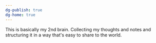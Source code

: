 ```yaml
---
dg-publish: true
dg-home: true
---
```


This is basically my 2nd brain. Collecting my thoughts and notes and structuring it in a way that's easy to share to the world. 

